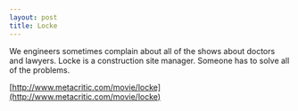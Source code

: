 ```yaml
---
layout: post
title: Locke
---
```

We engineers sometimes complain about all of the shows about doctors and lawyers. Locke is a construction site manager. Someone has to solve all of the problems.

[http://www.metacritic.com/movie/locke](http://www.metacritic.com/movie/locke)
